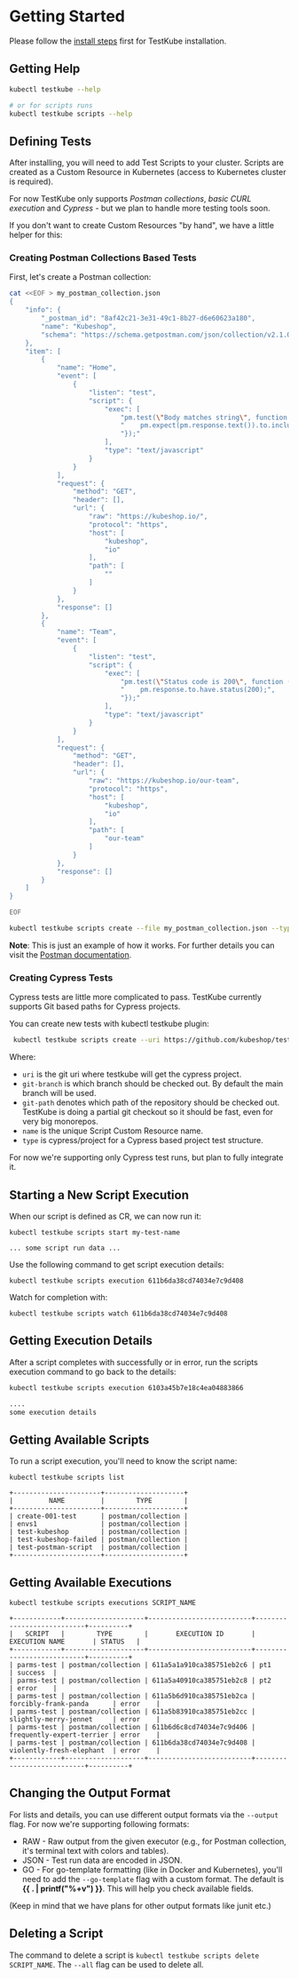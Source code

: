 # **Getting Started**

Please follow the [install steps](/docs/installing.md) first for TestKube installation.

## **Getting Help**

```sh
kubectl testkube --help 

# or for scripts runs
kubectl testkube scripts --help 
```

## **Defining Tests**

After installing, you will need to add Test Scripts to your cluster. Scripts are created as a Custom Resource in Kubernetes
(access to Kubernetes cluster is required).

For now TestKube only supports  *Postman collections*, *basic CURL execution* and *Cypress* - but we plan to handle more testing tools soon.

If you don't want to create Custom Resources "by hand", we have a little helper for this: 

### **Creating Postman Collections Based Tests**

First, let's create a Postman collection:

```bash
cat <<EOF > my_postman_collection.json
{
	"info": {
		"_postman_id": "8af42c21-3e31-49c1-8b27-d6e60623a180",
		"name": "Kubeshop",
		"schema": "https://schema.getpostman.com/json/collection/v2.1.0/collection.json"
	},
	"item": [
		{
			"name": "Home",
			"event": [
				{
					"listen": "test",
					"script": {
						"exec": [
							"pm.test(\"Body matches string\", function () {",
							"    pm.expect(pm.response.text()).to.include(\"K8s Accelerator\");",
							"});"
						],
						"type": "text/javascript"
					}
				}
			],
			"request": {
				"method": "GET",
				"header": [],
				"url": {
					"raw": "https://kubeshop.io/",
					"protocol": "https",
					"host": [
						"kubeshop",
						"io"
					],
					"path": [
						""
					]
				}
			},
			"response": []
		},
		{
			"name": "Team",
			"event": [
				{
					"listen": "test",
					"script": {
						"exec": [
							"pm.test(\"Status code is 200\", function () {",
							"    pm.response.to.have.status(200);",
							"});"
						],
						"type": "text/javascript"
					}
				}
			],
			"request": {
				"method": "GET",
				"header": [],
				"url": {
					"raw": "https://kubeshop.io/our-team",
					"protocol": "https",
					"host": [
						"kubeshop",
						"io"
					],
					"path": [
						"our-team"
					]
				}
			},
			"response": []
		}
	]
}

EOF
```

```sh
kubectl testkube scripts create --file my_postman_collection.json --type "postman/collection" --name my-test-name 
```

**Note**: This is just an example of how it works. For further details you can visit the [Postman documentation](executor-postman.md).

### **Creating Cypress Tests**

Cypress tests are little more complicated to pass. TestKube currently supports Git based paths for Cypress projects.

You can create new tests with kubectl testkube plugin:

```sh
 kubectl testkube scripts create --uri https://github.com/kubeshop/testkube-executor-cypress.git --git-branch jacek/feature/git-checkout --git-path examples --name test-name --type cypress/project
```

Where:

- `uri` is the git uri where testkube will get the cypress project.
- `git-branch` is which branch should be checked out. By default the main branch will be used.
- `git-path` denotes which path of the repository should be checked out. TestKube is doing a partial git checkout so it should be fast, even for very big monorepos.
- `name` is the unique Script Custom Resource name.
- `type` is cypress/project for a Cypress based project test structure.

For now we're supporting only Cypress test runs, but plan to fully integrate it.

## **Starting a New Script Execution**

When our script is defined as CR, we can now run it:

```shell
kubectl testkube scripts start my-test-name 

... some script run data ...

```

Use the following command to get script execution details:

```shell
kubectl testkube scripts execution 611b6da38cd74034e7c9d408
```

Watch for completion with:

```shell
kubectl testkube scripts watch 611b6da38cd74034e7c9d408
```

## **Getting Execution Details**

After a script completes with successfully or in error, run the scripts execution command to go back to the details:

```sh
kubectl testkube scripts execution 6103a45b7e18c4ea04883866

....
some execution details
```

## **Getting Available Scripts**

To run a script execution, you'll need to know the script name:

```shell
kubectl testkube scripts list

+----------------------+--------------------+
|         NAME         |        TYPE        |
+----------------------+--------------------+
| create-001-test      | postman/collection |
| envs1                | postman/collection |
| test-kubeshop        | postman/collection |
| test-kubeshop-failed | postman/collection |
| test-postman-script  | postman/collection |
+----------------------+--------------------+

```

## **Getting Available Executions**

```shell
kubectl testkube scripts executions SCRIPT_NAME

+------------+--------------------+--------------------------+---------------------------+----------+
|   SCRIPT   |        TYPE        |       EXECUTION ID       |      EXECUTION NAME       | STATUS   |
+------------+--------------------+--------------------------+---------------------------+----------+
| parms-test | postman/collection | 611a5a1a910ca385751eb2c6 | pt1                       | success  |
| parms-test | postman/collection | 611a5a40910ca385751eb2c8 | pt2                       | error    |
| parms-test | postman/collection | 611a5b6d910ca385751eb2ca | forcibly-frank-panda      | error    |
| parms-test | postman/collection | 611a5b83910ca385751eb2cc | slightly-merry-jennet     | error    |
| parms-test | postman/collection | 611b6d6c8cd74034e7c9d406 | frequently-expert-terrier | error    |
| parms-test | postman/collection | 611b6da38cd74034e7c9d408 | violently-fresh-elephant  | error    |
+------------+--------------------+--------------------------+---------------------------+----------+
```

## **Changing the Output Format**

For lists and details, you can use different output formats via the `--output` flag. For now we're supporting following formats:

- RAW - Raw output from the given executor (e.g., for Postman collection, it's terminal text with colors and tables).
- JSON - Test run data are encoded in JSON.
- GO - For go-template formatting (like in Docker and Kubernetes), you'll need to add the `--go-template` flag with a custom format. The default is **{{ . | printf("%+v") }}**. This will help you check available fields.

(Keep in mind that we have plans for other output formats like junit etc.)

## **Deleting a Script**

The command to delete a script is `kubectl testkube scripts delete SCRIPT_NAME`. The `--all` flag can be used to delete all.
